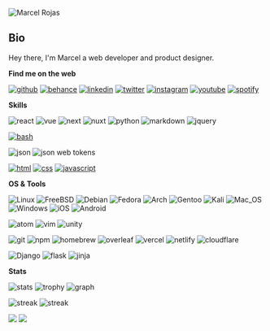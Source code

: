 ![Marcel Rojas](https://raw.githubusercontent.com/marcelrojas/marcelrojas/master/ryomen-sukuna.png)

## Bio

Hey there, I'm Marcel a web developer and product designer.


<b>Find me on the web</b>

[![github](https://img.shields.io/badge/github-181717?style=for-the-badge&logo=github&logoColor=white)](https://github.com/marcelrojas)
[![behance](https://img.shields.io/badge/behance-blue?style=for-the-badge&logo=behance&logoColor=white)](https://www.behance.net/whyismarcel)
[![linkedin](https://img.shields.io/badge/linkedin-0077B5?style=for-the-badge&logo=linkedin&logoColor=white)](https://www.linkedin.com/in/whyismarcel)
[![twitter](https://img.shields.io/badge/twitter-1DA1F2?style=for-the-badge&logo=twitter&logoColor=white)](https://twitter.com/marcelrojas_)
[![instagram](https://img.shields.io/badge/instagram-E4405F?style=for-the-badge&logo=instagram&logoColor=white)](https://www.instagram.com/marcelrojas_/)
[![youtube](https://img.shields.io/badge/youtube-FF0000?style=for-the-badge&logo=youtube&logoColor=white)](https://www.youtube.com/@marcelrojas)
[![spotify](https://img.shields.io/badge/spotify-1ED760?style=for-the-badge&logo=spotify&logoColor=white)](https://spotify.link/ibS5498edEb)


<b>Skills</b>

![react](https://img.shields.io/badge/react-★★☆-grey?labelColor=20232A&logo=react&style=for-the-badge&logoColor=white)
![vue](https://img.shields.io/badge/vue.js-★★☆-grey?labelColor=35495E&logo=vue.js&style=for-the-badge&logoColor=white)
![next](https://img.shields.io/badge/next.js-★★☆-grey?labelColor=000000&logo=next.js&style=for-the-badge&logoColor=white)
![nuxt](https://img.shields.io/badge/nuxt.js-★★☆-grey?labelColor=00DC82&logo=nuxt.js&style=for-the-badge&logoColor=white)
![python](https://img.shields.io/badge/python-★★☆-grey?labelColor=3776AB&logo=python&style=for-the-badge&logoColor=white)
![markdown](https://img.shields.io/badge/markdown-★★★-grey?labelColor=000000&logo=markdown&style=for-the-badge&logoColor=white)
![jquery](https://img.shields.io/badge/jquery-★★☆-grey?labelColor=0769AD&logo=jquery&style=for-the-badge&logoColor=white)


[![bash](https://img.shields.io/badge/bash-★★★-grey?labelColor=4EAA25&logo=GNU-Bash&style=for-the-badge&logoColor=white)](https://en.wikipedia.org/wiki/Bash_(Unix_shell))


![json](https://img.shields.io/badge/json-★★★-grey?labelColor=323330&logo=json&style=for-the-badge&logoColor=white)
![json web tokens](https://img.shields.io/badge/json_web_tokens-★★★-grey?labelColor=323330&logo=json-web-tokens&style=for-the-badge&logoColor=white)


[![html](https://img.shields.io/badge/html-★★★-grey?labelColor=E34F26&logo=HTML5&style=for-the-badge&logoColor=white)](https://www.w3schools.com/html)
[![css](https://img.shields.io/badge/css-★★★-grey?labelColor=1572B6&logo=CSS3&style=for-the-badge&logoColor=white)](https://www.w3schools.com/css)
[![javascript](https://img.shields.io/badge/javascript-★★☆-grey?labelColor=F7DF1E&logo=javascript&style=for-the-badge&logoColor=black)](https://www.w3schools.com/js)


<b>OS & Tools</b>

![Linux](https://img.shields.io/badge/Linux-FCC624?logo=linux&style=for-the-badge&logoColor=black)
![FreeBSD](https://img.shields.io/badge/freebsd-AB2B28?logo=freebsd&style=for-the-badge&logoColor=white)
![Debian](https://img.shields.io/badge/Debian-A81D33?logo=debian&style=for-the-badge&logoColor=white)
![Fedora](https://img.shields.io/badge/Fedora-294172?logo=fedora&style=for-the-badge&logoColor=white)
![Arch](https://img.shields.io/badge/Arch_Linux-1793D1?logo=arch-linux&style=for-the-badge&logoColor=white)
![Gentoo](https://img.shields.io/badge/Gentoo-54487A?logo=gentoo&style=for-the-badge&logoColor=white)
![Kali](https://img.shields.io/badge/Kali_Linux-557C94?logo=kali-linux&style=for-the-badge&logoColor=white)
![Mac_OS](https://img.shields.io/badge/Mac_OS-999999?logo=macos&style=for-the-badge&logoColor=white)
![Windows](https://img.shields.io/badge/Windows-003399?logo=windows&style=for-the-badge&logoColor=white)
![iOS](https://img.shields.io/badge/iOS-000000?logo=ios&style=for-the-badge&logoColor=white)
![Android](https://img.shields.io/badge/Android-3DDC84?logo=android&style=for-the-badge&logoColor=white)


![atom](https://img.shields.io/badge/atom-66595C?logo=Atom&style=for-the-badge&logoColor=white)
![vim](https://img.shields.io/badge/vim-019733?logo=Vim&style=for-the-badge&logoColor=white)
![unity](https://img.shields.io/badge/unity-000000?logo=unity&style=for-the-badge&logoColor=white)


![git](https://img.shields.io/badge/git-F05032?logo=git&style=for-the-badge&logoColor=white)
![npm](https://img.shields.io/badge/npm-CB3837?logo=npm&style=for-the-badge&logoColor=black)
![homebrew](https://img.shields.io/badge/homebrew-FBB040?logo=homebrew&style=for-the-badge&logoColor=black)
![overleaf](https://img.shields.io/badge/overleaf-47A141?logo=overleaf&style=for-the-badge&logoColor=white)
![vercel](https://img.shields.io/badge/vercel-000000?logo=vercel&style=for-the-badge&logoColor=white)
![netlify](https://img.shields.io/badge/netlify-00C7B7?logo=netlify&style=for-the-badge&logoColor=white)
![cloudflare](https://img.shields.io/badge/cloudflare-F38020?logo=cloudflare&style=for-the-badge&logoColor=white)


![Django](https://img.shields.io/badge/django-092E20?logo=django&style=for-the-badge&logoColor=white)
![flask](https://img.shields.io/badge/flask-000000?logo=flask&style=for-the-badge&logoColor=white)
![jinja](https://img.shields.io/badge/jinja-B41717?logo=jinja&style=for-the-badge&logoColor=white)


<b>Stats</b>

![stats](https://github-readme-stats.vercel.app/api?username=marcelrojas&title_color=3498db&text_color=2ecc71&icon_color=3498db&bg_color=00000000&hide_border=true&show_icons=true&include_all_commits=true&count_private=true&disable_animations=true)
![trophy](https://github-profile-trophy.vercel.app/?username=marcelrojas&no-bg=true&no-frame=true&column=4&theme=algolia)
![graph](https://github-readme-activity-graph.vercel.app/graph?username=marcelrojas&bg_color=0000000&color=2980b9&line=2980b9&point=27ae60&area_color=2980b9&area=true&hide_border=true)


![streak](https://github-contributor-stats.vercel.app/api?username=marcelrojas&title_color=3498db&text_color=2ecc71&icon_color=3498db&bg_color=00000000&hide_border=true&show_icons=true&include_all_commits=true&count_private=true&disable_animations=true)
![streak](https://streak-stats.demolab.com/?user=marcelrojas&hide_border=true&background=00000000&border=2980b9&stroke=2980b9&ring=27ae60&fire=27ae60&currStreakNum=2980b9&sideNums=2980b9&currStreakLabel=2980b9&sideLabels=2980b9&dates=2980b9)


![](https://komarev.com/ghpvc/?username=marcelrojas&style=flat-square&label=Views)
![](https://badges.pufler.dev/visits/marcelrojas/marcelrojas?color=black&logo=github&style=flat-square)